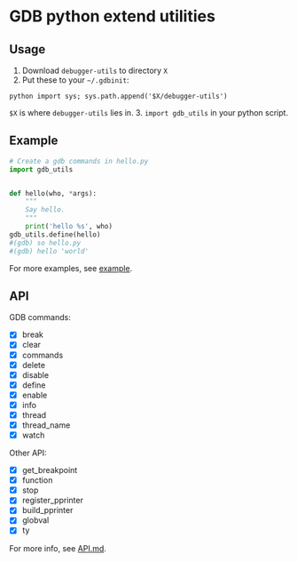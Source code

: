 # GDB python extend utilities

## Usage

1. Download `debugger-utils` to directory `X`
2. Put these to your `~/.gdbinit`:
```
python import sys; sys.path.append('$X/debugger-utils')
```
`$X` is where `debugger-utils` lies in.
3. `import gdb_utils` in your python script.

## Example

```python
# Create a gdb commands in hello.py
import gdb_utils


def hello(who, *args):
    """
    Say hello.
    """
    print('hello %s', who)
gdb_utils.define(hello)
#(gdb) so hello.py
#(gdb) hello 'world'
```

For more examples, see [example](./example).

## API

GDB commands:

- [x] break
- [x] clear
- [x] commands
- [x] delete
- [x] disable
- [x] define
- [x] enable
- [x] info
- [x] thread
- [x] thread_name
- [x] watch

Other API:

- [x] get_breakpoint
- [x] function
- [x] stop
- [x] register_pprinter
- [x] build_pprinter
- [x] globval
- [x] ty

For more info, see [API.md](./API.md).
